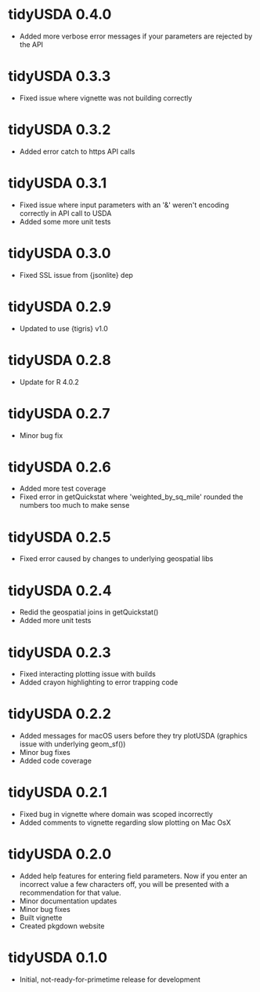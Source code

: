 
# tidyUSDA 0.4.0
* Added more verbose error messages if your parameters are rejected by the API

# tidyUSDA 0.3.3
* Fixed issue where vignette was not building correctly

# tidyUSDA 0.3.2
* Added error catch to https API calls

# tidyUSDA 0.3.1
* Fixed issue where input parameters with an '&' weren't encoding correctly in API call to USDA
* Added some more unit tests

# tidyUSDA 0.3.0
* Fixed SSL issue from {jsonlite} dep

# tidyUSDA 0.2.9
* Updated to use {tigris} v1.0

# tidyUSDA 0.2.8
* Update for R 4.0.2

# tidyUSDA 0.2.7
* Minor bug fix

# tidyUSDA 0.2.6
* Added more test coverage
* Fixed error in getQuickstat where 'weighted_by_sq_mile' rounded the numbers too much to make sense

# tidyUSDA 0.2.5
* Fixed error caused by changes to underlying geospatial libs

# tidyUSDA 0.2.4
* Redid the geospatial joins in getQuickstat()
* Added more unit tests

# tidyUSDA 0.2.3
* Fixed interacting plotting issue with builds
* Added crayon highlighting to error trapping code

# tidyUSDA 0.2.2 
* Added messages for macOS users before they try plotUSDA (graphics issue with underlying geom_sf())
* Minor bug fixes
* Added code coverage

# tidyUSDA 0.2.1
* Fixed bug in vignette where domain was scoped incorrectly
* Added comments to vignette regarding slow plotting on Mac OsX


# tidyUSDA 0.2.0
* Added help features for entering field parameters. Now if you enter an incorrect value a few characters off, you will be presented with a recommendation for that value.
* Minor documentation updates
* Minor bug fixes
* Built vignette
* Created pkgdown website

# tidyUSDA 0.1.0
* Initial, not-ready-for-primetime release for development
